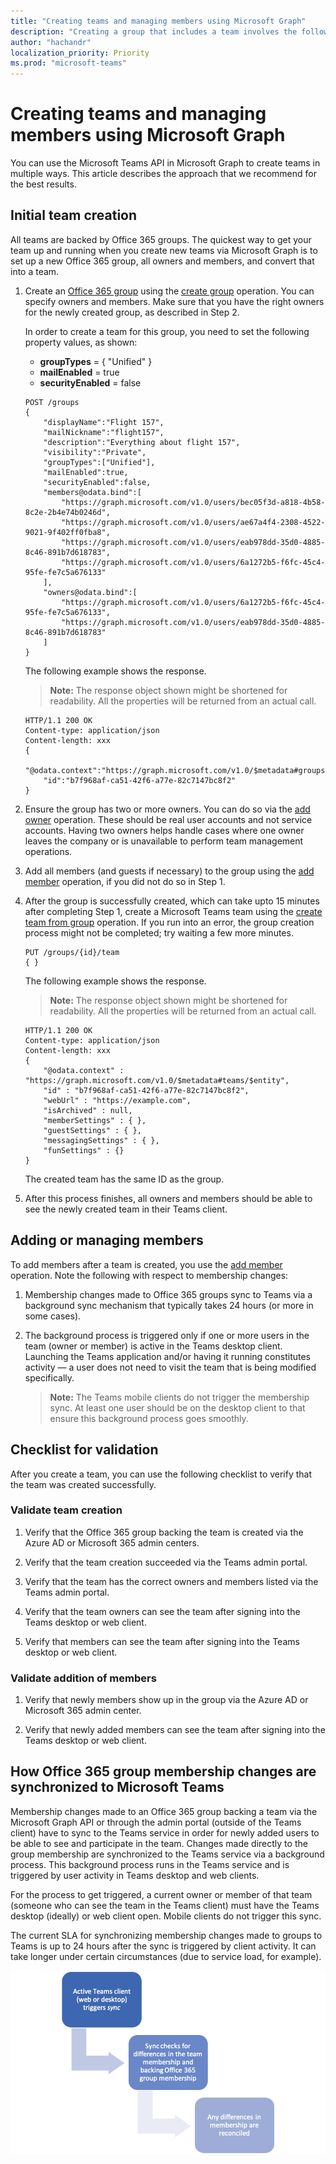 ```yaml
---
title: "Creating teams and managing members using Microsoft Graph"
description: "Creating a group that includes a team involves the following steps: "
author: "hachandr"
localization_priority: Priority
ms.prod: "microsoft-teams"
---
```


# Creating teams and managing members using Microsoft Graph

You can use the Microsoft Teams API in Microsoft Graph to create teams in multiple ways. This article describes the approach that we recommend for the best results.


## Initial team creation

All teams are backed by Office 365 groups. The quickest way to get your team up and running when you create new teams via Microsoft Graph is to set up a new Office 365 group, all owners and members, and convert that into a team.

1. Create an [Office 365 group](https://support.office.com/article/learn-about-office-365-groups-b565caa1-5c40-40ef-9915-60fdb2d97fa2) using the [create group](/graph/api/group-post-groups?view=graph-rest-1.0) operation. You can specify owners and members. Make sure that you have the right owners for the newly created group, as described in Step 2.

    In order to create a team for this group, you need to set the following property values, as shown:

    - **groupTypes** = { "Unified" } 
    - **mailEnabled** = true
    - **securityEnabled** = false

    ```http
    POST /groups
    {
        "displayName":"Flight 157",
        "mailNickname":"flight157",
        "description":"Everything about flight 157",
        "visibility":"Private",
        "groupTypes":["Unified"],
        "mailEnabled":true,
        "securityEnabled":false,
        "members@odata.bind":[
            "https://graph.microsoft.com/v1.0/users/bec05f3d-a818-4b58-8c2e-2b4e74b0246d",
            "https://graph.microsoft.com/v1.0/users/ae67a4f4-2308-4522-9021-9f402ff0fba8",
            "https://graph.microsoft.com/v1.0/users/eab978dd-35d0-4885-8c46-891b7d618783",
            "https://graph.microsoft.com/v1.0/users/6a1272b5-f6fc-45c4-95fe-fe7c5a676133"
        ],
        "owners@odata.bind":[
            "https://graph.microsoft.com/v1.0/users/6a1272b5-f6fc-45c4-95fe-fe7c5a676133",
            "https://graph.microsoft.com/v1.0/users/eab978dd-35d0-4885-8c46-891b7d618783"
        ]
    }
    ```

    The following example shows the response. 

    >**Note:** The response object shown might be shortened for readability. All the properties will be returned from an actual call.

    ```http
    HTTP/1.1 200 OK
    Content-type: application/json
    Content-length: xxx
    {
        "@odata.context":"https://graph.microsoft.com/v1.0/$metadata#groups/$entity",
        "id":"b7f968af-ca51-42f6-a77e-82c7147bc8f2"
    }
    ```

2. Ensure the group has two or more owners. You can do so via the [add owner](/graph/api/group-post-owners?view=graph-rest-1.0) operation. These should be real user accounts and not service accounts. Having two owners helps handle cases where one owner leaves the company or is unavailable to perform team management operations.

3. Add all members (and guests if necessary) to the group using the [add member](/graph/api/group-post-members?view=graph-rest-1.0) operation, if you did not do so in Step 1.

4. After the group is successfully created, which can take upto 15 minutes after completing Step 1, create a Microsoft Teams team using the [create team from group](/graph/api/team-post?view=graph-rest-beta) operation. If you run into an error, the group creation process might not be completed; try waiting a few more minutes.

    ```http
    PUT /groups/{id}/team
    { }
    ```

    The following example shows the response. 

    >**Note:** The response object shown might be shortened for readability. All the properties will be returned from an actual call.

    ```http
    HTTP/1.1 200 OK
    Content-type: application/json
    Content-length: xxx
    {
        "@odata.context" : "https://graph.microsoft.com/v1.0/$metadata#teams/$entity",
        "id" : "b7f968af-ca51-42f6-a77e-82c7147bc8f2",
        "webUrl" : "https://example.com",
        "isArchived" : null,
        "memberSettings" : { },
        "guestSettings" : { },
        "messagingSettings" : { },
        "funSettings" : {}
    }
    ```

    The created team has the same ID as the group.

5. After this process finishes, all owners and members should be able to see the newly created team in their Teams client.

## Adding or managing members

To add members after a team is created, you use the [add member](/graph/api/group-post-members?view=graph-rest-1.0) operation. Note the following with respect to membership changes:

1. Membership changes made to Office 365 groups sync to Teams via a background sync mechanism that typically takes 24 hours (or more in some cases).

2. The background process is triggered only if one or more users in the team (owner or member) is active in the Teams desktop client. Launching the Teams application and/or having it running constitutes activity — a user does not need to visit the team that is being modified specifically.

    >**Note:** The Teams mobile clients do not trigger the membership sync. At least one user should be on the desktop client to that ensure this background process goes smoothly.

## Checklist for validation

After you create a team, you can use the following checklist to verify that the team was created successfully.

### Validate team creation

1. Verify that the Office 365 group backing the team is created via the Azure AD or Microsoft 365 admin centers.

2. Verify that the team creation succeeded via the Teams admin portal.

3. Verify that the team has the correct owners and members listed via the Teams admin portal.

4. Verify that the team owners can see the team after signing into the Teams desktop or web client.

5. Verify that members can see the team after signing into the Teams desktop or web client.

### Validate addition of members

1. Verify that newly members show up in the group via the Azure AD or Microsoft 365 admin center.

2. Verify that newly added members can see the team after signing into the Teams desktop or web client.



## How Office 365 group membership changes are synchronized to Microsoft Teams

Membership changes made to an Office 365 group backing a team via the Microsoft Graph API or through the admin portal (outside of the Teams client) have to sync to the Teams service in order for newly added users to be able to see and participate in the team. Changes made directly to the group membership are synchronized to the Teams service via a background process. This background process runs in the Teams service and is triggered by user activity in Teams desktop and web clients.

For the process to get triggered, a current owner or member of that team (someone who can see the team in the Teams client) must have the Teams desktop (ideally) or web client open. Mobile clients do not trigger this sync.

The current SLA for synchronizing membership changes made to groups to Teams is up to 24 hours after the sync is triggered by client activity. It can take longer under certain circumstances (due to service load, for example).


![Process for roster sync.](images/teams-roster-sync.png)

